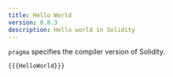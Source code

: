```yaml
---
title: Hello World
version: 0.8.3
description: Hello world in Solidity
---
```


`pragma` specifies the compiler version of Solidity.

```solidity
{{{HelloWorld}}}
```
